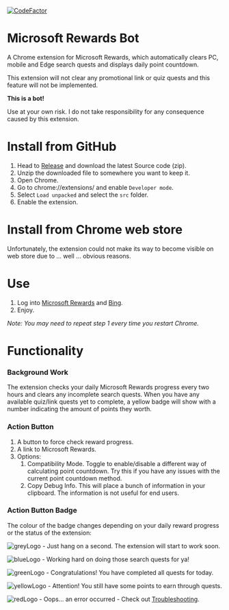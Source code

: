 [![CodeFactor](https://www.codefactor.io/repository/github/tmxkn1/microsoft-reward-chrome-ext/badge)](https://www.codefactor.io/repository/github/tmxkn1/microsoft-reward-chrome-ext)

# Microsoft Rewards Bot

A Chrome extension for Microsoft Rewards, which automatically clears PC, mobile and Edge search quests and displays daily point countdown.

This extension will not clear any promotional link or quiz quests and this feature will not be implemented.

**This is a bot!**

Use at your own risk. I do not take responsibility for any consequence caused by this extension.

# Install from GitHub

1. Head to [Release](https://github.com/tmxkn1/Microsoft-Reward-Chrome-Ext/releases) and download the latest Source code (zip).
2. Unzip the downloaded file to somewhere you want to keep it.
3. Open Chrome.
4. Go to chrome://extensions/ and enable `Developer mode`.
5. Select `Load unpacked` and select the `src` folder.
6. Enable the extension.


# Install from Chrome web store

Unfortunately, the extension could not make its way to become visible on web store due to ... well ... obvious reasons.

# Use

1. Log into [Microsoft Rewards](https://account.microsoft.com/rewards) and [Bing](https://www.bing.com/).
2. Enjoy.

*Note: You may need to repeat step 1 every time you restart Chrome.*

# Functionality

### Background Work

The extension checks your daily Microsoft Rewards progress every two hours and clears any incomplete search quests. When you have any available quiz/link quests yet to complete, a yellow badge will show with a number indicating the amount of points they worth.

### Action Button

1. A button to force check reward progress.
2. A link to Microsoft Rewards.
3. Options:
   1. Compatibility Mode. Toggle to enable/disable a different way of calculating point countdown. Try this if you have any issues with the current point countdown method.
   2. Copy Debug Info. This will place a bunch of information in your clipboard. The information is not useful for end users.

### Action Button Badge

The colour of the badge changes depending on your daily reward progress or the status of the extension:

![greyLogo](https://github.com/tmxkn1/Microsoft-Reward-Chrome-Ext/blob/master/src/img/grey@1x.png?raw=true) - Just hang on a second. The extension will start to work soon.

![blueLogo](https://github.com/tmxkn1/Microsoft-Reward-Chrome-Ext/blob/master/src/img/busy@1x.png?raw=true) - Working hard on doing those search quests for ya!

![greenLogo](https://github.com/tmxkn1/Microsoft-Reward-Chrome-Ext/blob/master/src/img/done@1x.png?raw=true) - Congratulations! You have completed all quests for today.

![yellowLogo](https://github.com/tmxkn1/Microsoft-Reward-Chrome-Ext/blob/master/src/img/warn@1x.png?raw=true) - Attention! You still have some points to earn through quests.

![redLogo](https://github.com/tmxkn1/Microsoft-Reward-Chrome-Ext/blob/master/src/img/err@1x.png?raw=true) - Oops... an error occurred - Check out [Troubleshooting](TROUBLESHOOTING.md).
